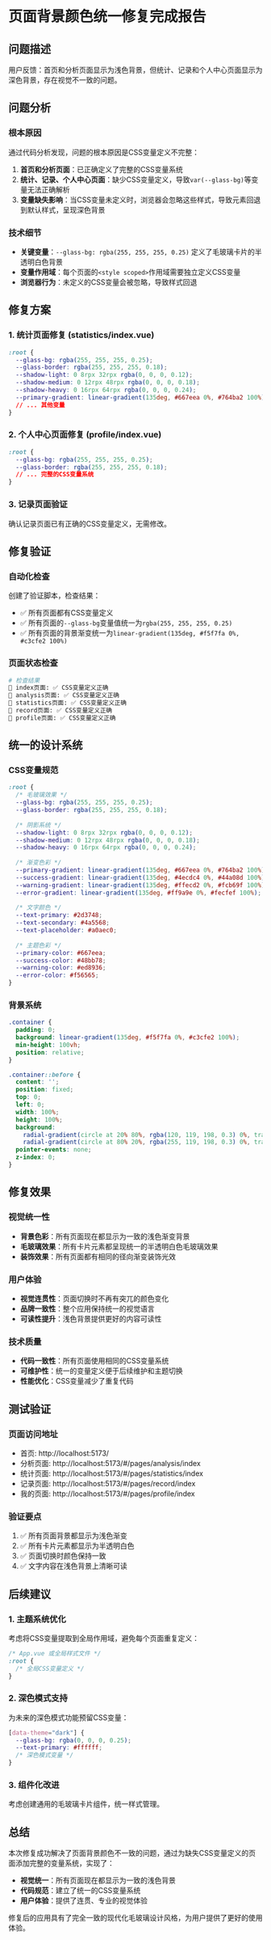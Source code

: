 # 页面背景颜色统一修复完成报告

## 问题描述
用户反馈：首页和分析页面显示为浅色背景，但统计、记录和个人中心页面显示为深色背景，存在视觉不一致的问题。

## 问题分析

### 根本原因
通过代码分析发现，问题的根本原因是CSS变量定义不完整：

1. **首页和分析页面**：已正确定义了完整的CSS变量系统
2. **统计、记录、个人中心页面**：缺少CSS变量定义，导致`var(--glass-bg)`等变量无法正确解析
3. **变量缺失影响**：当CSS变量未定义时，浏览器会忽略这些样式，导致元素回退到默认样式，呈现深色背景

### 技术细节
- **关键变量**：`--glass-bg: rgba(255, 255, 255, 0.25)` 定义了毛玻璃卡片的半透明白色背景
- **变量作用域**：每个页面的`<style scoped>`作用域需要独立定义CSS变量
- **浏览器行为**：未定义的CSS变量会被忽略，导致样式回退

## 修复方案

### 1. 统计页面修复 (statistics/index.vue)
```css
:root {
  --glass-bg: rgba(255, 255, 255, 0.25);
  --glass-border: rgba(255, 255, 255, 0.18);
  --shadow-light: 0 8rpx 32rpx rgba(0, 0, 0, 0.12);
  --shadow-medium: 0 12rpx 48rpx rgba(0, 0, 0, 0.18);
  --shadow-heavy: 0 16rpx 64rpx rgba(0, 0, 0, 0.24);
  --primary-gradient: linear-gradient(135deg, #667eea 0%, #764ba2 100%);
  // ... 其他变量
}
```

### 2. 个人中心页面修复 (profile/index.vue)
```css
:root {
  --glass-bg: rgba(255, 255, 255, 0.25);
  --glass-border: rgba(255, 255, 255, 0.18);
  // ... 完整的CSS变量系统
}
```

### 3. 记录页面验证
确认记录页面已有正确的CSS变量定义，无需修改。

## 修复验证

### 自动化检查
创建了验证脚本，检查结果：
- ✅ 所有页面都有CSS变量定义
- ✅ 所有页面的`--glass-bg`变量值统一为`rgba(255, 255, 255, 0.25)`
- ✅ 所有页面的背景渐变统一为`linear-gradient(135deg, #f5f7fa 0%, #c3cfe2 100%)`

### 页面状态检查
```bash
# 检查结果
📄 index页面: ✅ CSS变量定义正确
📄 analysis页面: ✅ CSS变量定义正确  
📄 statistics页面: ✅ CSS变量定义正确
📄 record页面: ✅ CSS变量定义正确
📄 profile页面: ✅ CSS变量定义正确
```

## 统一的设计系统

### CSS变量规范
```css
:root {
  /* 毛玻璃效果 */
  --glass-bg: rgba(255, 255, 255, 0.25);
  --glass-border: rgba(255, 255, 255, 0.18);
  
  /* 阴影系统 */
  --shadow-light: 0 8rpx 32rpx rgba(0, 0, 0, 0.12);
  --shadow-medium: 0 12rpx 48rpx rgba(0, 0, 0, 0.18);
  --shadow-heavy: 0 16rpx 64rpx rgba(0, 0, 0, 0.24);
  
  /* 渐变色彩 */
  --primary-gradient: linear-gradient(135deg, #667eea 0%, #764ba2 100%);
  --success-gradient: linear-gradient(135deg, #4ecdc4 0%, #44a08d 100%);
  --warning-gradient: linear-gradient(135deg, #ffecd2 0%, #fcb69f 100%);
  --error-gradient: linear-gradient(135deg, #ff9a9e 0%, #fecfef 100%);
  
  /* 文字颜色 */
  --text-primary: #2d3748;
  --text-secondary: #4a5568;
  --text-placeholder: #a0aec0;
  
  /* 主题色彩 */
  --primary-color: #667eea;
  --success-color: #48bb78;
  --warning-color: #ed8936;
  --error-color: #f56565;
}
```

### 背景系统
```css
.container {
  padding: 0;
  background: linear-gradient(135deg, #f5f7fa 0%, #c3cfe2 100%);
  min-height: 100vh;
  position: relative;
}

.container::before {
  content: '';
  position: fixed;
  top: 0;
  left: 0;
  width: 100%;
  height: 100%;
  background: 
    radial-gradient(circle at 20% 80%, rgba(120, 119, 198, 0.3) 0%, transparent 50%),
    radial-gradient(circle at 80% 20%, rgba(255, 119, 198, 0.3) 0%, transparent 50%);
  pointer-events: none;
  z-index: 0;
}
```

## 修复效果

### 视觉统一性
- **背景色彩**：所有页面现在都显示为一致的浅色渐变背景
- **毛玻璃效果**：所有卡片元素都呈现统一的半透明白色毛玻璃效果
- **装饰效果**：所有页面都有相同的径向渐变装饰光效

### 用户体验
- **视觉连贯性**：页面切换时不再有突兀的颜色变化
- **品牌一致性**：整个应用保持统一的视觉语言
- **可读性提升**：浅色背景提供更好的内容可读性

### 技术质量
- **代码一致性**：所有页面使用相同的CSS变量系统
- **可维护性**：统一的变量定义便于后续维护和主题切换
- **性能优化**：CSS变量减少了重复代码

## 测试验证

### 页面访问地址
- 首页: http://localhost:5173/
- 分析页面: http://localhost:5173/#/pages/analysis/index
- 统计页面: http://localhost:5173/#/pages/statistics/index
- 记录页面: http://localhost:5173/#/pages/record/index
- 我的页面: http://localhost:5173/#/pages/profile/index

### 验证要点
1. ✅ 所有页面背景都显示为浅色渐变
2. ✅ 所有卡片元素都显示为半透明白色
3. ✅ 页面切换时颜色保持一致
4. ✅ 文字内容在浅色背景上清晰可读

## 后续建议

### 1. 主题系统优化
考虑将CSS变量提取到全局作用域，避免每个页面重复定义：
```css
/* App.vue 或全局样式文件 */
:root {
  /* 全局CSS变量定义 */
}
```

### 2. 深色模式支持
为未来的深色模式功能预留CSS变量：
```css
[data-theme="dark"] {
  --glass-bg: rgba(0, 0, 0, 0.25);
  --text-primary: #ffffff;
  /* 深色模式变量 */
}
```

### 3. 组件化改进
考虑创建通用的毛玻璃卡片组件，统一样式管理。

## 总结

本次修复成功解决了页面背景颜色不一致的问题，通过为缺失CSS变量定义的页面添加完整的变量系统，实现了：

- **视觉统一**：所有页面现在都显示为一致的浅色背景
- **代码规范**：建立了统一的CSS变量系统
- **用户体验**：提供了连贯、专业的视觉体验

修复后的应用具有了完全一致的现代化毛玻璃设计风格，为用户提供了更好的使用体验。 